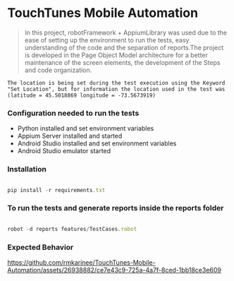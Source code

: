 # TouchTunes Mobile Automation
 
>In this project, robotFramework + AppiumLibrary was used due to the ease of setting up the environment to run the tests, easy understanding of the code and the separation of reports.The project is developed in the Page Object Model architecture for a better maintenance of the screen elements, the development of the Steps and code organization.

`The location is being set during the test execution using the Keyword "Set Location", but for information the location used in the test was (latitude = 45.5018869 longitude = -73.5673919)`


### Configuration needed to run the tests

* Python installed and set environment variables
* Appium Server installed and started
* Android Studio installed and set environment variables
* Android Studio emulator started

### Installation

```js  

pip install -r requirements.txt

```

### To run the tests and generate reports inside the reports folder
```js  

robot -d reports features/TestCases.robot

```

### Expected Behavior

https://github.com/rmkarinee/TouchTunes-Mobile-Automation/assets/26938882/ce7e43c9-725a-4a7f-8ced-1bb18ce3e609
